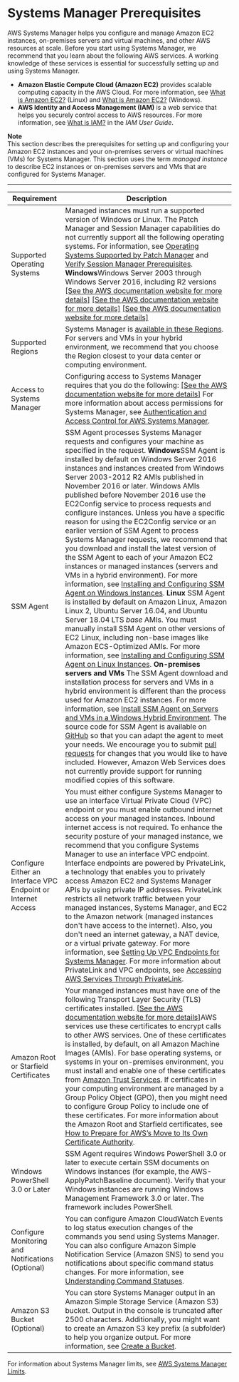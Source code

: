 # Systems Manager Prerequisites<a name="systems-manager-prereqs"></a>

AWS Systems Manager helps you configure and manage Amazon EC2 instances, on\-premises servers and virtual machines, and other AWS resources at scale\. Before you start using Systems Manager, we recommend that you learn about the following AWS services\. A working knowledge of these services is essential for successfully setting up and using Systems Manager\. 
+ **Amazon Elastic Compute Cloud \(Amazon EC2\)** provides scalable computing capacity in the AWS Cloud\. For more information, see [What is Amazon EC2?](https://docs.aws.amazon.com/AWSEC2/latest/UserGuide/concepts.html) \(Linux\) and [What is Amazon EC2?](https://docs.aws.amazon.com/AWSEC2/latest/WindowsGuide/concepts.html) \(Windows\)\.
+ **AWS Identity and Access Management \(IAM\)** is a web service that helps you securely control access to AWS resources\. For more information, see [What is IAM?](https://docs.aws.amazon.com/IAM/latest/UserGuide/introduction.html) in the *IAM User Guide*\.

**Note**  
This section describes the prerequisites for setting up and configuring your Amazon EC2 instances and your on\-premises servers or virtual machines \(VMs\) for Systems Manager\. This section uses the term *managed instance* to describe EC2 instances or on\-premises servers and VMs that are configured for Systems Manager\. 


****  

| Requirement | Description | 
| --- | --- | 
|  Supported Operating Systems  |  Managed instances must run a supported version of Windows or Linux\.  The Patch Manager and Session Manager capabilities do not currently support all the following operating systems\. For information, see [Operating Systems Supported by Patch Manager](patch-manager-supported-oses.md) and [Verify Session Manager Prerequisites](session-manager-prerequisites.md)\.  **Windows**Windows Server 2003 through Windows Server 2016, including R2 versions [\[See the AWS documentation website for more details\]](http://docs.aws.amazon.com/systems-manager/latest/userguide/systems-manager-prereqs.html) [\[See the AWS documentation website for more details\]](http://docs.aws.amazon.com/systems-manager/latest/userguide/systems-manager-prereqs.html) [\[See the AWS documentation website for more details\]](http://docs.aws.amazon.com/systems-manager/latest/userguide/systems-manager-prereqs.html)  | 
|  Supported Regions  |  Systems Manager is [available in these Regions](https://docs.aws.amazon.com/general/latest/gr/rande.html#ssm_region)\. For servers and VMs in your hybrid environment, we recommend that you choose the Region closest to your data center or computing environment\.  | 
|  Access to Systems Manager  |  Configuring access to Systems Manager requires that you do the following: [\[See the AWS documentation website for more details\]](http://docs.aws.amazon.com/systems-manager/latest/userguide/systems-manager-prereqs.html) For more information about access permissions for Systems Manager, see [Authentication and Access Control for AWS Systems Manager](auth-and-access-control.md)\.   | 
|  SSM Agent  |  SSM Agent processes Systems Manager requests and configures your machine as specified in the request\. **Windows**SSM Agent is installed by default on Windows Server 2016 instances and instances created from Windows Server 2003\-2012 R2 AMIs published in November 2016 or later\. Windows AMIs published before November 2016 use the EC2Config service to process requests and configure instances\. Unless you have a specific reason for using the EC2Config service or an earlier version of SSM Agent to process Systems Manager requests, we recommend that you download and install the latest version of the SSM Agent to each of your Amazon EC2 instances or managed instances \(servers and VMs in a hybrid environment\)\. For more information, see [Installing and Configuring SSM Agent on Windows Instances](sysman-install-ssm-win.md)\. **Linux** SSM Agent is installed by default on Amazon Linux, Amazon Linux 2, Ubuntu Server 16\.04, and Ubuntu Server 18\.04 LTS *base* AMIs\. You must manually install SSM Agent on other versions of EC2 Linux, including non\-base images like Amazon ECS\-Optimized AMIs\. For more information, see [Installing and Configuring SSM Agent on Linux Instances](sysman-install-ssm-agent.md)\. **On\-premises servers and VMs** The SSM Agent download and installation process for servers and VMs in a hybrid environment is different than the process used for Amazon EC2 instances\. For more information, see [Install SSM Agent on Servers and VMs in a Windows Hybrid Environment](sysman-install-managed-win.md)\.  The source code for SSM Agent is available on [GitHub](https://github.com/aws/amazon-ssm-agent) so that you can adapt the agent to meet your needs\. We encourage you to submit [pull requests](https://github.com/aws/amazon-ssm-agent/blob/master/CONTRIBUTING.md) for changes that you would like to have included\. However, Amazon Web Services does not currently provide support for running modified copies of this software\.   | 
|  Configure Either an Interface VPC Endpoint or Internet Access  | You must either configure Systems Manager to use an interface Virtual Private Cloud \(VPC\) endpoint or you must enable outbound internet access on your managed instances\. Inbound internet access is not required\. To enhance the security posture of your managed instance, we recommend that you configure Systems Manager to use an interface VPC endpoint\. Interface endpoints are powered by PrivateLink, a technology that enables you to privately access Amazon EC2 and Systems Manager APIs by using private IP addresses\. PrivateLink restricts all network traffic between your managed instances, Systems Manager, and EC2 to the Amazon network \(managed instances don't have access to the internet\)\. Also, you don't need an internet gateway, a NAT device, or a virtual private gateway\. For more information, see [Setting Up VPC Endpoints for Systems Manager](sysman-setting-up-vpc.md)\. For more information about PrivateLink and VPC endpoints, see [Accessing AWS Services Through PrivateLink](https://docs.aws.amazon.com/vpc/latest/userguide/VPC_Introduction.html#what-is-privatelink)\.  | 
|  Amazon Root or Starfield Certificates  |  Your managed instances must have one of the following Transport Layer Security \(TLS\) certificates installed\. [\[See the AWS documentation website for more details\]](http://docs.aws.amazon.com/systems-manager/latest/userguide/systems-manager-prereqs.html)AWS services use these certificates to encrypt calls to other AWS services\. One of these certificates is installed, by default, on all Amazon Machine Images \(AMIs\)\. For base operating systems, or systems in your on\-premises environment, you must install and enable one of these certificates from [Amazon Trust Services](https://www.amazontrust.com/repository/)\. If certificates in your computing environment are managed by a Group Policy Object \(GPO\), then you might need to configure Group Policy to include one of these certificates\. For more information about the Amazon Root and Starfield certificates, see [How to Prepare for AWS’s Move to Its Own Certificate Authority](https://aws.amazon.com/blogs/security/how-to-prepare-for-aws-move-to-its-own-certificate-authority/)\.  | 
|  Windows PowerShell 3\.0 or Later  |  SSM Agent requires Windows PowerShell 3\.0 or later to execute certain SSM documents on Windows instances \(for example, the AWS\-ApplyPatchBaseline document\)\. Verify that your Windows instances are running Windows Management Framework 3\.0 or later\. The framework includes PowerShell\.   | 
|  Configure Monitoring and Notifications \(Optional\)  |  You can configure Amazon CloudWatch Events to log status execution changes of the commands you send using Systems Manager\. You can also configure Amazon Simple Notification Service \(Amazon SNS\) to send you notifications about specific command status changes\. For more information, see [Understanding Command Statuses](monitor-commands.md)\.  | 
|  Amazon S3 Bucket \(Optional\)  |  You can store Systems Manager output in an Amazon Simple Storage Service \(Amazon S3\) bucket\. Output in the console is truncated after 2500 characters\. Additionally, you might want to create an Amazon S3 key prefix \(a subfolder\) to help you organize output\. For more information, see [Create a Bucket](https://docs.aws.amazon.com/AmazonS3/latest/gsg/CreatingABucket.html)\.  | 

For information about Systems Manager limits, see [AWS Systems Manager Limits](https://docs.aws.amazon.com/general/latest/gr/aws_service_limits.html#limits_ssm)\.
